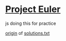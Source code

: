 # [Project Euler](https://projecteuler.net/)

js doing this for practice  



[origin](https://github.com/nayuki/Project-Euler-solutions/blob/master/Answers.txt) of [solutions.txt](https://github.com/duck123acb/projecteuler/blob/main/solutions.txt)
